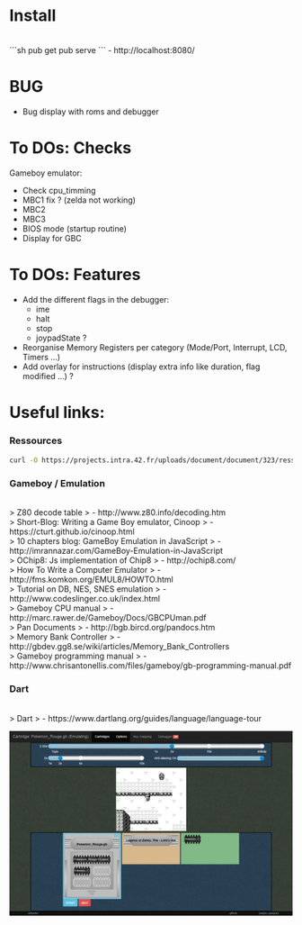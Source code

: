 # Install

<BR>
```sh
pub get
pub serve
```
- http://localhost:8080/

# BUG

- Bug display with roms and debugger

# To DOs: Checks

Gameboy emulator:
- Check cpu_timming
- MBC1 fix ? (zelda not working)
- MBC2
- MBC3
- BIOS mode (startup routine)
- Display for GBC

# To DOs: Features

- Add the different flags in the debugger:
	- ime
	- halt
	- stop
	- joypadState ?
- Reorganise Memory Registers per category (Mode/Port, Interrupt, LCD, Timers ...)
- Add overlay for instructions (display extra info like duration, flag modified ...) ?

# Useful links:

### Ressources
```sh
curl -O https://projects.intra.42.fr/uploads/document/document/323/ressources.tgz && tar -zxf ressources.tgz && mv ressources/roms .
```

### Gameboy / Emulation

<BR>
> Z80 decode table
> - http://www.z80.info/decoding.htm

<BR>
> Short-Blog: Writing a Game Boy emulator, Cinoop
> - https://cturt.github.io/cinoop.html

<BR>
> 10 chapters blog: GameBoy Emulation in JavaScript
> - http://imrannazar.com/GameBoy-Emulation-in-JavaScript

<BR>
> OChip8: Js implementation of Chip8
> - http://ochip8.com/

<BR>
> How To Write a Computer Emulator
> - http://fms.komkon.org/EMUL8/HOWTO.html

<BR>
> Tutorial on DB, NES, SNES emulation
> - http://www.codeslinger.co.uk/index.html

<BR>
> Gameboy CPU manual
> - http://marc.rawer.de/Gameboy/Docs/GBCPUman.pdf

<BR>
> Pan Documents
> - http://bgb.bircd.org/pandocs.htm

<BR>
> Memory Bank Controller
> - http://gbdev.gg8.se/wiki/articles/Memory_Bank_Controllers

<BR>
> Gameboy programming manual
> - http://www.chrisantonellis.com/files/gameboy/gb-programming-manual.pdf

### Dart

<BR>
> Dart
> - https://www.dartlang.org/guides/language/language-tour

![Screenshot](./res/screenshot.png)
